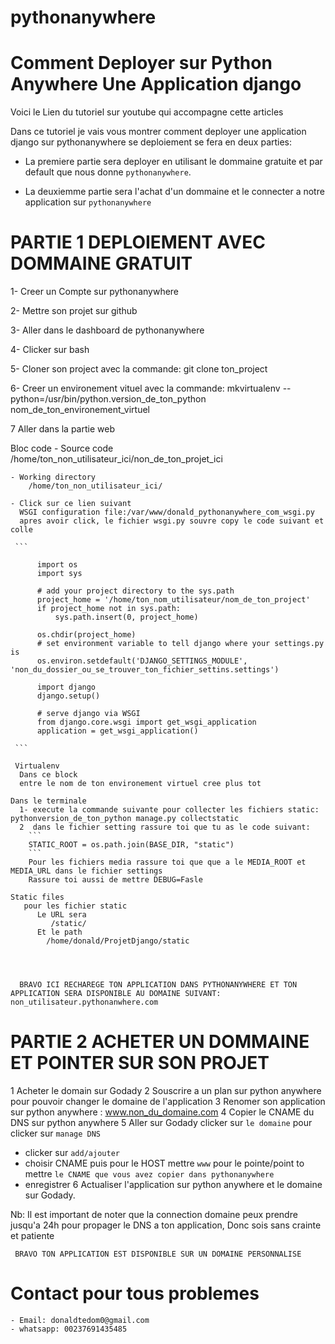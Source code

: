 # pythonanywhere

# Comment Deployer sur Python Anywhere Une Application django

Voici le Lien du tutoriel sur youtube qui accompagne cette articles

Dans ce tutoriel je vais vous montrer comment deployer une application django sur pythonanywhere se deploiement se fera en deux parties:

 - La premiere partie sera deployer en utilisant le dommaine gratuite et par default que nous donne `pythonanywhere`.
 
 - La deuxiemme partie sera l'achat d'un dommaine et le connecter a notre application sur `pythonanywhere`
 
# PARTIE 1 DEPLOIEMENT AVEC DOMMAINE GRATUIT
  
  1- Creer un Compte sur pythonanywhere
  
  2- Mettre son projet sur github
  
  3- Aller dans le dashboard de pythonanywhere
  
  4- Clicker sur bash
  
  5- Cloner son project avec la commande: git clone ton_project
  
  6- Creer un environement vituel avec la commande: mkvirtualenv --python=/usr/bin/python.version_de_ton_python nom_de_ton_environement_virtuel
  
  7 Aller dans la partie web
  
   Bloc code
    - Source code
         /home/ton_non_utilisateur_ici/non_de_ton_projet_ici

    - Working directory
        /home/ton_non_utilisateur_ici/

    - Click sur ce lien suivant
      WSGI configuration file:/var/www/donald_pythonanywhere_com_wsgi.py
      apres avoir click, le fichier wsgi.py souvre copy le code suivant et colle
      
     ```

          import os
          import sys

          # add your project directory to the sys.path
          project_home = '/home/ton_nom_utilisateur/nom_de_ton_project'
          if project_home not in sys.path:
              sys.path.insert(0, project_home)

          os.chdir(project_home)
          # set environment variable to tell django where your settings.py is
          os.environ.setdefault('DJANGO_SETTINGS_MODULE', 'non_du_dossier_ou_se_trouver_ton_fichier_settins.settings')

          import django
          django.setup()

          # serve django via WSGI
          from django.core.wsgi import get_wsgi_application
          application = get_wsgi_application()

     ```
     
     Virtualenv
      Dans ce block 
      entre le nom de ton environement virtuel cree plus tot

    Dans le terminale
      1- execute la commande suivante pour collecter les fichiers static:  pythonversion_de_ton_python manage.py collectstatic
      2  dans le fichier setting rassure toi que tu as le code suivant:
        ```
        STATIC_ROOT = os.path.join(BASE_DIR, "static")
        ```
        Pour les fichiers media rassure toi que que a le MEDIA_ROOT et MEDIA_URL dans le fichier settings
        Rassure toi aussi de mettre DEBUG=Fasle

    Static files
       pour les fichier static
          Le URL sera	
             /static/	
          Et le path  
            /home/donald/ProjetDjango/static  

   
   

      BRAVO ICI RECHAREGE TON APPLICATION DANS PYTHONANYWHERE ET TON APPLICATION SERA DISPONIBLE AU DOMAINE SUIVANT: non_utilisateur.pythonanwhere.com

 

# PARTIE 2 ACHETER UN DOMMAINE ET POINTER SUR SON PROJET

 1 Acheter le domain sur Godady
 2 Souscrire a un plan sur python anywhere pour pouvoir changer le domaine de l'application
 3 Renomer son application sur python anywhere : www.non_du_domaine.com
 4 Copier le CNAME du DNS sur python anywhere
 5 Aller sur Godady clicker sur `le domaine` pour clicker sur `manage DNS`
   - clicker sur `add/ajouter`
   - choisir CNAME puis pour le HOST mettre `www` pour le pointe/point to mettre `le CNAME que vous avez copier dans pythonanywhere` 
   - enregistrer
 6 Actualiser l'application sur python anywhere et le domaine sur Godady.
 
 Nb: Il est important de noter que la connection domaine peux prendre jusqu'a 24h pour propager le DNS a ton application, Donc sois sans crainte et patiente
 
 
     BRAVO TON APPLICATION EST DISPONIBLE SUR UN DOMAINE PERSONNALISE
     
  # Contact pour tous problemes   
  
    - Email: donaldtedom0@gmail.com
    - whatsapp: 00237691435485
  
    
 
 
    
